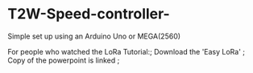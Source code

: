 # T2W-Speed-controller-
Simple set up using an Arduino Uno or MEGA(2560) 

For people who watched the LoRa Tutorial:;
Download the 'Easy LoRa' ;
Copy of the powerpoint is linked ;

